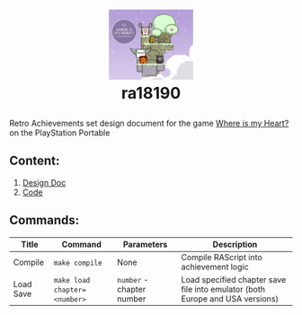 # <p align="center"><img src="assets/boxart.png" width="150" /><br>ra18190
Retro Achievements set design document for the game [Where is my Heart?](https://retroachievements.org/game/18190) on the PlayStation Portable

## Content:

1. [Design Doc](DESIGN.md)
2. [Code](18190.rascript)

## Commands:

|Title|Command|Parameters|Description|
|-|-|-|-|
|Compile|`make compile`|None|Compile RAScript into achievement logic|
|Load Save|`make load chapter=<number>`|`number` - chapter number|Load specified chapter save file into emulator (both Europe and USA versions)|